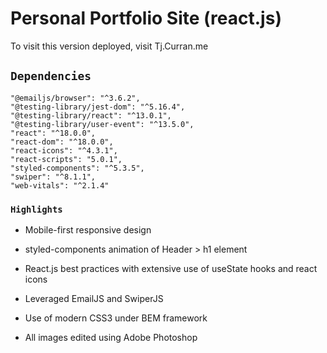 # Personal Portfolio Site (react.js)

To visit this version deployed, visit Tj.Curran.me

## `Dependencies`

    "@emailjs/browser": "^3.6.2",
    "@testing-library/jest-dom": "^5.16.4",
    "@testing-library/react": "^13.0.1",
    "@testing-library/user-event": "^13.5.0",
    "react": "^18.0.0",
    "react-dom": "^18.0.0",
    "react-icons": "^4.3.1",
    "react-scripts": "5.0.1",
    "styled-components": "^5.3.5",
    "swiper": "^8.1.1",
    "web-vitals": "^2.1.4"

### `Highlights`

- Mobile-first responsive design

- styled-components animation of Header > h1 element

- React.js best practices with extensive use of useState hooks and react icons

- Leveraged EmailJS and SwiperJS

- Use of modern CSS3 under BEM framework

- All images edited using Adobe Photoshop
